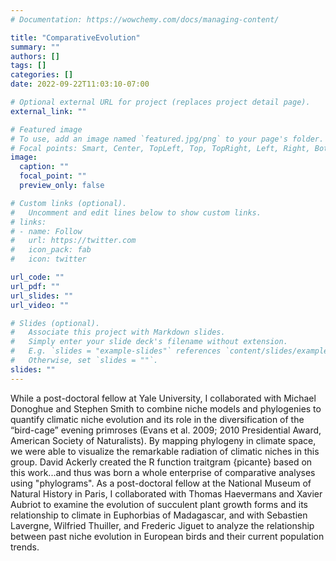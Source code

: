 ```yaml
---
# Documentation: https://wowchemy.com/docs/managing-content/

title: "ComparativeEvolution"
summary: ""
authors: []
tags: []
categories: []
date: 2022-09-22T11:03:10-07:00

# Optional external URL for project (replaces project detail page).
external_link: ""

# Featured image
# To use, add an image named `featured.jpg/png` to your page's folder.
# Focal points: Smart, Center, TopLeft, Top, TopRight, Left, Right, BottomLeft, Bottom, BottomRight.
image:
  caption: ""
  focal_point: ""
  preview_only: false

# Custom links (optional).
#   Uncomment and edit lines below to show custom links.
# links:
# - name: Follow
#   url: https://twitter.com
#   icon_pack: fab
#   icon: twitter

url_code: ""
url_pdf: ""
url_slides: ""
url_video: ""

# Slides (optional).
#   Associate this project with Markdown slides.
#   Simply enter your slide deck's filename without extension.
#   E.g. `slides = "example-slides"` references `content/slides/example-slides.md`.
#   Otherwise, set `slides = ""`.
slides: ""
---
```

While a post-doctoral fellow at Yale University, I collaborated with Michael Donoghue and Stephen Smith to combine niche models and phylogenies to quantify climatic niche evolution and its role in the diversification of the “bird-cage” evening primroses (Evans et al. 2009; 2010 Presidential Award, American Society of Naturalists). By mapping phylogeny in climate space, we were able to visualize the remarkable radiation of climatic niches in this group. David Ackerly created the R function traitgram {picante} based on this work...and thus was born a whole enterprise of comparative analyses using "phylograms". As a post-doctoral fellow at the National Museum of Natural History in Paris, I collaborated with Thomas Haevermans and Xavier Aubriot to examine the evolution of succulent plant growth forms and its relationship to climate in Euphorbias of Madagascar, and with Sebastien Lavergne, Wilfried Thuiller, and Frederic Jiguet to analyze the relationship between past niche evolution in European birds and their current population trends.